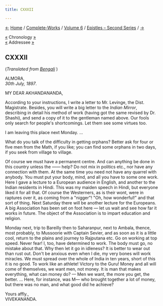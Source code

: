 ```yaml
---
title: CXXXII

---
```

 

<div>

[←](131_akhandananda.htm) [Home](../../../index.htm) /
[Complete-Works](../../complete_works.htm) / [Volume
6](../volume_6_contents.htm) / [Epistles – Second
Series](epistles_second_series_contents.htm) / [→](133_mrs_bull.htm)

  

[«](../../volume_8/epistles_fourth_series/100_shashi.htm) Chronology
[»](../../volume_5/epistles_first_series/080_joe.htm)  
[«](131_akhandananda.htm) Addressee [»](136_akhandananda.htm)

## CXXXII

(*Translated from [Bengali](b7362e6132.pdf)* )

ALMORA,  
*30th July, 1897*.

MY DEAR AKHANDANANDA,

According to your instructions, I write a letter to Mr. Levinge, the
Dist. Magistrate. Besides, you will write a big letter to the *Indian
Mirror*, describing in detail his method of work (having got the same
revised by Dr. Shashi), and send a copy of it to the gentleman named
above. Our fools only search for people's shortcomings. Let them see
some virtues too.

I am leaving this place next Monday. ...

What do you talk of the difficulty in getting orphans? Better ask for
four or five men from the Math, if you like; you can find some orphans
in two days, if you seek from village to village.

Of course we must have a permanent centre. And can anything be done in
this country unless the —— help? Do not mix in politics etc., nor have
any connection with them. At the same time you need not have any quarrel
with anybody. You must put your body, mind, and all you have to some one
work. Here I gave a lecture to a European audience in English, and
another to the Indian residents in Hindi. This was my maiden speech in
Hindi, but everyone liked it for all that. Of course the Westerners, as
is their wont, were in raptures over it, as coming from a "nigger"! "Oh,
how wonderful!" and that sort of thing. Next Saturday there will be
another lecture for the Europeans. A big Association has been set on
foot here — let us wait and see how far it works in future. The object
of the Association is to impart education and religion.

Monday next, trip to Bareilly then to Saharanpur, next to Ambala,
thence, most probably, to Mussoorie with Captain Sevier, and as soon as
it is a little cool, return to the plains and journey to Rajputana etc.
Go on working at top speed. Never fear! I, too, have determined to work.
The body must go, no mistake about that. Why then let it go in idleness?
It is better to wear out than rust out. Don't be anxious even when I
die, my very bones will work miracles. We must spread over the whole of
India in ten years, short of this it is no good. To work like an
athlete! Victory to the Guru! Money and all will come of themselves, we
want men, not money. It is man that makes everything, what can money do?
— Men we want, the more you get, the better. ... Here, for instance, was
M— who brought together a lot of money, but there was no man, and what
good did he achieve?

Yours affly.,  
VIVEKANANDA.

</div>
